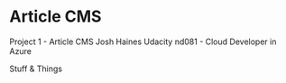 # Article CMS

Project 1 - Article CMS
Josh Haines
Udacity nd081 - Cloud Developer in Azure

Stuff & Things
